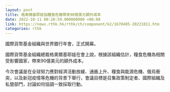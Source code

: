 ```yaml
---
layout: post
title: 格奧爾基耶娃指糧食危機帶來90億美元額外成本
date: 2022-10-11 00:28:59.000000000 +08:00
link: https://news.rthk.hk/rthk/ch/component/k2/1670405-20221011.htm
categories: rthk
---
```


國際貨幣基金組織與世界銀行年會，正式開幕。

國際貨幣基金組織總裁格奧爾基耶娃在會上說，根據該組織估計，糧食危機為相關受影響國家，帶來90億美元的額外成本。

今次會議是在全球努力應對經濟活動放緩、通脹上升、糧食與能源危機、俄烏衝突，以及新冠疫情等危機的背景下舉行，會議目標是召集政策制定者、國際組織及私營部門，討論如何協調一致採取行動。
